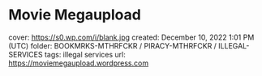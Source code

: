 # Movie Megaupload

cover: https://s0.wp.com/i/blank.jpg
created: December 10, 2022 1:01 PM (UTC)
folder: BOOKMRKS-MTHRFCKR / PIRACY-MTHRFCKR / ILLEGAL-SERVICES
tags: illegal services
url: https://moviemegaupload.wordpress.com